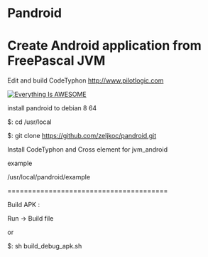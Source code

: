 # Pandroid

# Create Android application from FreePascal JVM 

Edit and build CodeTyphon http://www.pilotlogic.com

[![Everything Is AWESOME](https://i.ytimg.com/vi/ZHlzS15Jy9k/hqdefault.jpg)](https://www.youtube.com/watch?v=ZHlzS15Jy9k "Everything Is AWESOME")

install pandroid to debian 8 64 

$: cd /usr/local

$: git clone https://github.com/zeljkoc/pandroid.git


Install CodeTyphon and Cross element for jvm_android

example

/usr/local/pandroid/example

=======================================

Build APK : 

Run -> Build file

or 

$: sh build_debug_apk.sh 
